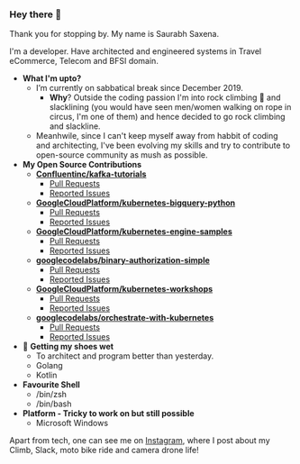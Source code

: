 ### Hey there 👋

Thank you for stopping by. My name is Saurabh Saxena.

I'm a developer. Have architected and engineered systems in Travel eCommerce, Telecom and BFSI domain.

- **What I'm upto?**
  - I’m currently on sabbatical break since December 2019.
    - **Why**? Outside the coding passion I'm into rock climbing 🧗‍ and slacklining \(you would have seen men/women walking on rope in circus, I'm one of them) and hence decided to go rock climbing and slackline.    
  - Meanhwile, since I can't keep myself away from habbit of coding and architecting, I've been evolving my skills and try to contribute to open-source community as mush as possible. 
- **My Open Source Contributions**
  - **[Confluentinc/kafka-tutorials](https://kafka-tutorials.confluent.io/)**
    - [Pull Requests](https://github.com/confluentinc/kafka-tutorials/pulls?q=is%3Aissue+author%3Asaurabh-slacklife)
    - [Reported Issues](https://github.com/confluentinc/kafka-tutorials/issues?q=is%3Aissue+author%3Asaurabh-slacklife)
  - **[GoogleCloudPlatform/kubernetes-bigquery-python](https://github.com/GoogleCloudPlatform/kubernetes-bigquery-python)**
    - [Pull Requests](https://github.com/GoogleCloudPlatform/kubernetes-bigquery-python/pulls?q=is%3Apr+author%3Asaurabh-slacklife)
    - [Reported Issues](https://github.com/GoogleCloudPlatform/kubernetes-bigquery-python/issues?q=is%3Aissue+author%3Asaurabh-slacklife)
  - **[GoogleCloudPlatform/kubernetes-engine-samples](https://github.com/GoogleCloudPlatform/kubernetes-engine-samples)**
    - [Pull Requests](https://github.com/GoogleCloudPlatform/kubernetes-engine-samples/pulls?q=is%3Apr+author%3Asaurabh-slacklife)
    - [Reported Issues](https://github.com/GoogleCloudPlatform/kubernetes-engine-samples/issues?q=is%3Aissue+author%3Asaurabh-slacklife)
  - **[googlecodelabs/binary-authorization-simple](https://github.com/googlecodelabs/binary-authorization-simple)**
    - [Pull Requests](https://github.com/googlecodelabs/binary-authorization-simple/pulls?q=is%3Apr+author%3Asaurabh-slacklife)
    - [Reported Issues](https://github.com/googlecodelabs/binary-authorization-simple/issues?q=is%3Aissue+author%3Asaurabh-slacklife)
  - **[GoogleCloudPlatform/kubernetes-workshops](https://github.com/GoogleCloudPlatform/kubernetes-workshops)**
    - [Pull Requests](https://github.com/GoogleCloudPlatform/kubernetes-workshops/pulls?q=is%3Apr+author%3Asaurabh-slacklife)
    - [Reported Issues](https://github.com/GoogleCloudPlatform/kubernetes-workshops/issues?q=is%3Aissue+author%3Asaurabh-slacklife)
  - **[googlecodelabs/orchestrate-with-kubernetes](https://github.com/googlecodelabs/orchestrate-with-kubernetes)**
    - [Pull Requests](https://github.com/googlecodelabs/orchestrate-with-kubernetes/pulls?q=is%3Apr+author%3Asaurabh-slacklife)
    - [Reported Issues](https://github.com/googlecodelabs/orchestrate-with-kubernetes/issues?q=is%3Aissue+author%3Asaurabh-slacklife)
- 🌱 **Getting my shoes wet**
  - To architect and program better than yesterday.
  - Golang
  - Kotlin
- **Favourite Shell**
  - /bin/zsh
  - /bin/bash
- **Platform - Tricky to work on but still possible**
  - Microsoft Windows 

Apart from tech, one can see me on [Instagram](https://www.instagram.com/saurabh.slacklife/), where I post about my Climb, Slack, moto bike ride and camera drone life!

